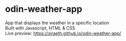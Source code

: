 # odin-weather-app
App that displays the weather in a specific location  
Built with Javascript, HTML & CSS  
Live preview: https://xiraeth.github.io/odin-weather-app/
